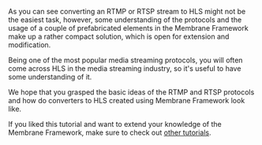 As you can see converting an RTMP or RTSP stream to HLS might not be the easiest task, however, some understanding of the protocols and the usage of a couple of prefabricated elements in the Membrane Framework make up a rather compact solution, which is open for extension and modification.

Being one of the most popular media streaming protocols, you will often come across HLS in the media streaming industry, so it's useful to have some understanding of it.

We hope that you grasped the basic ideas of the RTMP and RTSP protocols and how do converters to HLS created using Membrane Framework look like.

If you liked this tutorial and want to extend your knowledge of the Membrane Framework, make sure to check out [other tutorials](https://membrane.stream/learn).
